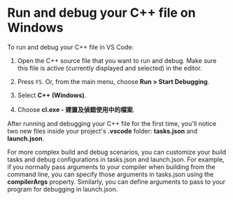 <h1 data-loc-id="walkthrough.windows.title.run.and.debug.your.file">Run and debug your C++ file on Windows</h1>
<p data-loc-id="walkthrough.windows.run.and.debug.your.file">To run and debug your C++ file in VS Code:</p>
<ol>
<li><p data-loc-id="walkthrough.windows.instructions1">Open the C++ source file that you want to run and debug. Make sure this file is active (currently displayed and selected) in the editor.</p>
</li>
<li><p data-loc-id="walkthrough.windows.press.f5">Press <code>F5</code>. Or, from the main menu, choose <strong><span data-loc-id="walkthrough.windows.run" data-loc-hint="Refers to Run command on main menu">Run</span> &gt; <span data-loc-id="walkthrough.windows.start.debugging" data-loc-hint="Refers to Start Debugging command under Run menu on main menu">Start Debugging</span></strong>.</p>
</li>
<li><p data-loc-id="walkthrough.windows.select.compiler">Select <strong>C++ (Windows)</strong>.</p>
</li>
<li><p data-loc-id="walkthrough.windows.choose.build.active.file">Choose <strong>cl.exe - <span data-loc-id="walkthrough.windows.build.and.debug.active.file" data-loc-hint="Should be the same as translation for build.and.debug.active.file in extension.ts">建置及偵錯使用中的檔案</span></strong>.</p>
</li>
</ol>
<p data-loc-id="walkthrough.windows.after.running">After running and debugging your C++ file for the first time, you'll notice two new files inside your project's <strong>.vscode</strong> folder: <strong>tasks.json</strong> and <strong>launch.json</strong>.</p>

<p data-loc-id="walkthrough.windows.for.more.complex">For more complex build and debug scenarios, you can customize your build tasks and debug configurations in <span>tasks.json</span> and <span>launch.json</span>. For example, if you normally pass arguments to your compiler when building from the command line, you can specify those arguments in <span>tasks.json</span> using the <strong>compilerArgs</strong> property. Similarly, you can define arguments to pass to your program for debugging in <span>launch.json</span>.</p>
